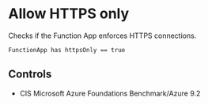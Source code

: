 # Allow HTTPS only

Checks if the Function App enforces HTTPS connections.

```ccl
FunctionApp has httpsOnly == true
```

## Controls

* CIS Microsoft Azure Foundations Benchmark/Azure 9.2